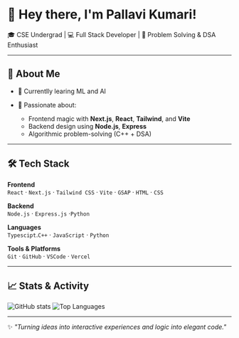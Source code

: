 # 👋 Hey there, I'm Pallavi Kumari!

🎓 CSE Undergrad | 💻 Full Stack Developer | 🧠 Problem Solving & DSA Enthusiast

---

## 🚀 About Me

- 🔭 Currentlly learing ML and AI

- 🎯 Passionate about:
  - Frontend magic with **Next.js**, **React**, **Tailwind**, and **Vite**
  - Backend design using **Node.js**, **Express**
  - Algorithmic problem-solving (C++ + DSA)
---

## 🛠️ Tech Stack

**Frontend**  
`React` · `Next.js` · `Tailwind CSS` · `Vite` · `GSAP` · `HTML` · `CSS`

**Backend**  
`Node.js` · `Express.js` ·`Python`

**Languages**  
`Typescipt`.`C++` · `JavaScript` · `Python` 

**Tools & Platforms**  
`Git` · `GitHub` · `VSCode` · `Vercel`


---

## 📈 Stats & Activity

![GitHub stats](https://github-readme-stats.vercel.app/api?username=MiraclePallavi&show_icons=true&theme=tokyonight)
![Top Languages](https://github-readme-stats.vercel.app/api/top-langs/?username=MiraclePallavi&layout=compact&theme=tokyonight)

---

✨ _"Turning ideas into interactive experiences and logic into elegant code."_  
